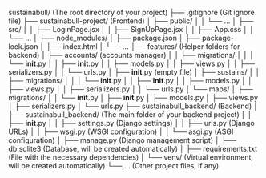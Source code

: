 sustainabull/           (The root directory of your project)
├── .gitignore           (Git ignore file)
├── sustainabull-project/  (Frontend)
│   ├── public/
│   │   └── ...
│   ├── src/
│   │   ├── LoginPage.jsx
│   │   ├── SignUpPage.jsx
│   │   ├── App.css
│   │   └── ...
│   ├── node_modules/
│   ├── package.json
│   ├── package-lock.json
│   ├── index.html
│   └── ...
├── features/              (Helper folders for backend)
│   ├── accounts/      (accounts manager)
│   │   ├── migrations/
│   │   │   └── __init__.py
│   │   ├── __init__.py
│   │   ├── models.py
│   │   ├── views.py
│   │   ├── serializers.py
│   │   └── urls.py
│   ├── __init__.py   (empty file)
│   ├── sustains/
│   │   ├── migrations/
│   │   │   └── __init__.py
│   │   ├── __init__.py
│   │   ├── models.py
│   │   ├── views.py
│   │   ├── serializers.py
│   │   └── urls.py
│   └── maps/
│       ├── migrations/
│       │   └── __init__.py
│       ├── __init__.py
│       ├── models.py
│       ├── views.py
│       ├── serializers.py
│       └── urls.py
├── sustainabull_backend/ (Backend)
│   ├── sustainabull_backend/ (The main folder of your backend project)
│   │   ├── __init__.py
│   │   ├── settings.py (Django settings)
│   │   ├── urls.py     (Django URLs)
│   │   ├── wsgi.py     (WSGI configuration)
│   │   └── asgi.py      (ASGI configuration)
│   ├── manage.py       (Django management script)
│   ├── db.sqlite3       (Database, will be created automatically)
│   ├── requirements.txt    (File with the necessary dependencies)
│   └── venv/              (Virtual environment, will be created automatically)
└── ...                  (Other project files, if any)
